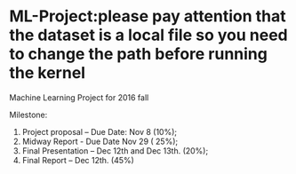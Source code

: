 # ML-Project:please pay attention that the dataset is a local file so you need to change the path before running the kernel
Machine Learning Project for 2016 fall

Milestone:
1. Project proposal – Due Date: Nov 8 (10%);
2. Midway Report - Due Date Nov 29 ( 25%);
3. Final Presentation – Dec 12th and Dec 13th. (20%);
4. Final Report – Dec 12th. (45%)

